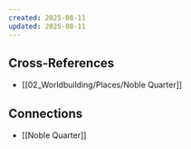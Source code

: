 ```yaml
---
created: 2025-08-11
updated: 2025-08-11
---
```




## Cross-References

- [[02_Worldbuilding/Places/Noble Quarter]]


## Connections

- [[Noble Quarter]]
